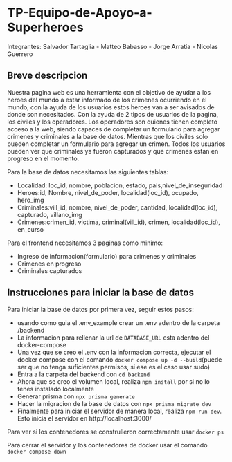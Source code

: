 # TP-Equipo-de-Apoyo-a-Superheroes
Integrantes: Salvador Tartaglia - Matteo Babasso - Jorge Arratia - Nicolas Guerrero

## Breve descripcion
Nuestra pagina web es una herramienta con el objetivo de ayudar a los heroes del mundo a estar informado de los crimenes ocurriendo en el mundo, con la ayuda de los usuarios estos heroes van a ser avisados de donde son necesitados. Con la ayuda de 2 tipos de usuarios de la pagina, los civiles y los operadores. Los operadores son quienes tienen completo acceso a la web, siendo capaces de completar un formulario para agregar crimenes y criminales a la base de datos. Mientras que los civiles solo pueden completar un formulario para agregar un crimen. Todos los usuarios pueden ver que criminales ya fueron capturados y que crimenes estan en progreso en el momento.

Para la base de datos necesitamos las siguientes tablas:
- Localidad: loc_id, nombre, poblacion, estado, pais,nivel_de_inseguridad
- Heroes:id, Nombre, nivel_de_poder, localidad(loc_id), ocupado, hero_img
- Criminales:vill_id, nombre, nivel_de_poder, cantidad, localidad(loc_id), capturado, villano_img
- Crimenes:crimen_id, victima, criminal(vill_id), crimen, localidad(loc_id), en_curso

Para el frontend necesitamos 3 paginas como minimo:
- Ingreso de informacion(formulario) para crimenes y criminales
- Crimenes en progreso
- Criminales capturados

## Instrucciones para iniciar la base de datos
Para iniciar la base de datos por primera vez, seguir estos pasos:

- usando como guia el .env_example crear un .env adentro de la carpeta /backend
- La informacion para rellenar la url de `DATABASE_URL` esta adentro del docker-compose
- Una vez que se creo el .env con la informacion correcta, ejecutar el docker compose con el comando `docker compose up -d --build`(puede ser que no tenga suficientes permisos, si ese es el caso usar sudo)
- Entra a la carpeta del backend con `cd backend`
- Ahora que se creo el volumen local, realiza `npm install` por si no lo tenes instalado localmente
- Generar prisma con `npx prisma generate` 
- Hacer la migracion de la base de datos con `npx prisma migrate dev`
- Finalmente para iniciar el servidor de manera local, realiza `npm run dev`. Esto inicia el servidor en http://localhost:3000/

Para ver si los contenedores se construlleron correctamente usar `docker ps`

Para cerrar el servidor y los contenedores de docker usar el comando `docker compose down`
